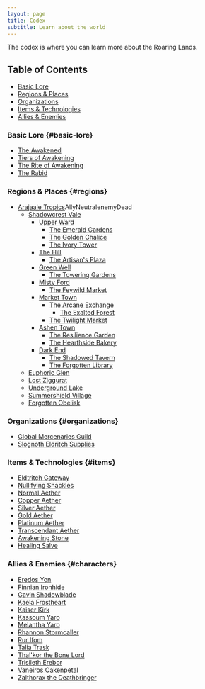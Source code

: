 ```yaml
---
layout: page
title: Codex
subtitle: Learn about the world
---
```


The codex is where you can learn more about the Roaring Lands.

## Table of Contents
- [Basic Lore](#basic-lore)
- [Regions & Places](#regions)
- [Organizations](#organizations)
- [Items & Technologies](#items)
- [Allies & Enemies](#characters)

### Basic Lore {#basic-lore}
- [The Awakened](/codex/the-awakened)
- [Tiers of Awakening](/codex/tiers-of-awakening)
- [The Rite of Awakening](/codex/the-rite-of-awakening)
- [The Rabid](/codex/the-rabid)

### Regions & Places {#regions}
- <span class="redacted" markdown="1">[Arajaale Tropics](/codex/regions/arajaale-tropics)</span><span class="status-pill pill-ally">Ally</span><span class="status-pill pill-neutral">Neutral</span><span class="status-pill pill-enemy">enemy</span><span class="status-pill pill-dead">Dead</span>
    - <span class="redacted" markdown="1">[Shadowcrest Vale](/codex/regions/shadowcrest-vale)</span>
        - <span class="redacted" markdown="1">[Upper Ward](/codex/regions/upper-ward)</span>
            - <span class="redacted" markdown="1">[The Emerald Gardens](/codex/regions/the-emerald-gardens)</span>
            - <span class="redacted" markdown="1">[The Golden Chalice](/codex/regions/the-golden-chalice)</span>
            - <span class="redacted" markdown="1">[The Ivory Tower](/codex/regions/the-ivory-tower)</span>
        - <span class="redacted" markdown="1">[The Hill](/codex/regions/the-hill)</span>
            - <span class="redacted" markdown="1">[The Artisan's Plaza](/codex/regions/the-artisans-plaza)</span>
        - <span class="redacted" markdown="1">[Green Well](/codex/regions/green-well)</span>
            - <span class="redacted" markdown="1">[The Towering Gardens](/codex/regions/the-towering-gardens)</span>
        - <span class="redacted" markdown="1">[Misty Ford](/codex/regions/misty-ford)</span>
            - <span class="redacted" markdown="1">[The Feywild Market](/codex/regions/the-feywild-market)</span>
        - <span class="redacted" markdown="1">[Market Town](/codex/regions/market-town)</span>
            - <span class="redacted" markdown="1">[The Arcane Exchange](/codex/regions/the-arcane-exchange)</span>
                - <span class="redacted" markdown="1">[The Exalted Forest](/codex/regions/the-exalted-forest)</span>
            - <span class="redacted" markdown="1">[The Twilight Market](/codex/regions/the-twilight-market)</span>
        - <span class="redacted" markdown="1">[Ashen Town](/codex/regions/ashen-town)</span>
            - <span class="redacted" markdown="1">[The Resilience Garden](/codex/regions/the-resilience-garden)</span>
            - <span class="redacted" markdown="1">[The Hearthside Bakery](/codex/regions/the-hearthside-bakery)</span>
        - <span class="redacted" markdown="1">[Dark End](/codex/regions/dark-end)</span>
            - <span class="redacted" markdown="1">[The Shadowed Tavern](/codex/regions/the-shadowed-tavern)</span>
            - <span class="redacted" markdown="1">[The Forgotten Library](/codex/regions/the-forgotten-library)</span>
    - <span class="redacted" markdown="1">[Euphoric Glen](/codex/regions/euphoric-glen)</span>
    - <span class="redacted" markdown="1">[Lost Ziggurat](/codex/regions/lost-ziggurat)</span>
    - <span class="redacted" markdown="1">[Underground Lake](/codex/regions/underground-lake)</span>
    - <span class="redacted" markdown="1">[Summershield Village](/codex/regions/summershield-village)</span>
    - <span class="redacted" markdown="1">[Forgotten Obelisk](/codex/regions/forgotten-obelisk)</span>

### Organizations {#organizations}
- <span class="redacted" markdown="1">[Global Mercenaries Guild](/codex/global-mercenaries-guild)</span>
- <span class="redacted" markdown="1">[Slognoth Eldritch Supplies](/codex/slognoth-eldritch-supplies)</span>

### Items & Technologies {#items}
- <span class="redacted" markdown="1">[Eldtritch Gateway](/codex/items/eldritch-gateway)</span>
- <span class="redacted" markdown="1">[Nullifying Shackles](/codex/items/nullifying-shackles)</span>
- <span class="redacted" markdown="1">[Normal Aether](/codex/items/aether-normal)</span>
- <span class="redacted" markdown="1">[Copper Aether](/codex/items/aether-copper)</span>
- <span class="redacted" markdown="1">[Silver Aether](/codex/items/aether-silver)</span>
- <span class="redacted" markdown="1">[Gold Aether](/codex/items/aether-gold)</span>
- <span class="redacted" markdown="1">[Platinum Aether](/codex/items/aether-platinum)</span>
- <span class="redacted" markdown="1">[Transcendant Aether](/codex/items/aether-transcendant)</span>
- <span class="redacted" markdown="1">[Awakening Stone](/codex/items/awakening-stone)</span>
- <span class="redacted" markdown="1">[Healing Salve](/codex/items/healing-salve)</span>

### Allies & Enemies {#characters}
- <span class="redacted" markdown="1">[Eredos Yon](/codex/characters/eredos-yon)</span>
- <span class="redacted" markdown="1">[Finnian Ironhide](/codex/characters/finnian-ironhide)</span>
- <span class="redacted" markdown="1">[Gavin Shadowblade](/codex/characters/gavin-shadowblade)</span>
- <span class="redacted" markdown="1">[Kaela Frostheart](/codex/characters/kaela-frostheard)</span>
- <span class="redacted" markdown="1">[Kaiser Kirk](/codex/characters/kaiser-kirk.md)</span>
- <span class="redacted" markdown="1">[Kassoum Yaro](/codex/characters/kassoum-yaro)</span>
- <span class="redacted" markdown="1">[Melantha Yaro](/codex/characters/melantha-yaro)</span>
- <span class="redacted" markdown="1">[Rhannon Stormcaller](/codex/characters/rhannon-stormcaller)</span>
- <span class="redacted" markdown="1">[Rur Ifom](/codex/characters/rur-ifom)</span>
- <span class="redacted" markdown="1">[Talia Trask](/codex/characters/talia-trask)</span>
- <span class="redacted" markdown="1">[Thal'kor the Bone Lord](/codex/characters/thalkor-the-bone-lord)</span>
- <span class="redacted" markdown="1">[Trisileth Erebor](/codex/characters/trisileth-erebor)</span>
- <span class="redacted" markdown="1">[Vaneiros Oakenpetal](/codex/characters/vaneiros-oakenpetal)</span>
- <span class="redacted" markdown="1">[Zalthorax the Deathbringer](/codex/characters/zalthorax-the-deathbringer)</span>
